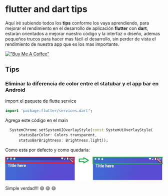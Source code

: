 # flutter and dart tips
Aquí iré subiendo todos los **tips** conforme los vaya aprendiendo, para mejorar el rendimiento en el desarrollo de aplicación **flutter** con **dart**, estarán orientados a mejorar nuestro código y la interfaz o diseño, ademas pequeños trucos para hacer mas fácil el desarrollo, sin perder de vista el rendimiento de nuestra app que es los mas importante.


[!["Buy Me A Coffee"](https://www.buymeacoffee.com/assets/img/custom_images/orange_img.png)](https://www.buymeacoffee.com/jmezquita)

## Tips

### Eliminar la diferencia de color entre el statubar y el app bar en Android ###

import el paquete de flutte service
```dart
import 'package:flutter/services.dart';
```

Agrega este código en el main 
```dart
  SystemChrome.setSystemUIOverlayStyle(const SystemUiOverlayStyle(
      statusBarColor: Colors.transparent,
      statusBarBrightness: Brightness.light));
```

Como esta por defecto y como quedaria:

![flutter-and-dart-tips](/screenshot/tip.png)


Simple verdad!!! :smile: :smile: :smile:
